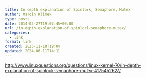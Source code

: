 ```yaml
---
title: In depth explanation of Spinlock, Semaphore, Mutex
author: Marcin Klimek
type: posts
date: 2014-02-27T19:07:45+00:00
url: /in-depth-explanation-of-spinlock-semaphore-mutex/
categories:
  - link
format: link
created: 2023-11-18T19:04
updated: 2024-06-11T14:11
---
```

<p dir="ltr">
  <a href="http://www.linuxquestions.org/questions/linux-kernel-70/in-depth-explanation-of-spinlock-semaphore-mutex-4175452627/"><a href="http://www.linuxquestions.org/questions/linux-kernel-70/in-depth-explanation-of-spinlock-semaphore-mutex-4175452627/" >http://www.linuxquestions.org/questions/linux-kernel-70/in-depth-explanation-of-spinlock-semaphore-mutex-4175452627/</a></a>
</p>